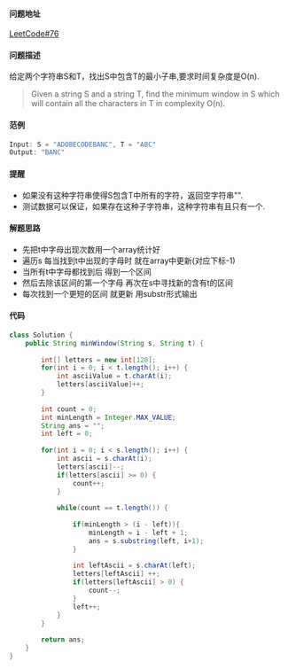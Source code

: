 #### 问题地址
[LeetCode#76](https://leetcode.com/problems/minimum-window-substring/)
#### 问题描述

给定两个字符串S和T，找出S中包含T的最小子串,要求时间复杂度是O(n).

> Given a string S and a string T, find the minimum window in S which will contain all the characters in T in complexity O(n).

#### 范例

```JavaScript
Input: S = "ADOBECODEBANC", T = "ABC"
Output: "BANC"
```

#### 提醒
- 如果没有这种字符串使得S包含T中所有的字符，返回空字符串"".
- 测试数据可以保证，如果存在这种子字符串，这种字符串有且只有一个.

#### 解题思路

- 先把t中字母出现次数用一个array统计好
- 遍历s 每当找到t中出现的字母时 就在array中更新(对应下标-1)
- 当所有t中字母都找到后 得到一个区间
- 然后去除该区间的第一个字母 再次在s中寻找新的含有t的区间
- 每次找到一个更短的区间 就更新 用substr形式输出

#### 代码
```Java
class Solution {
    public String minWindow(String s, String t) {
        
        int[] letters = new int[128];
        for(int i = 0; i < t.length(); i++) {
            int asciiValue = t.charAt(i);
            letters[asciiValue]++;
        }
        
        int count = 0;
        int minLength = Integer.MAX_VALUE;
        String ans = "";
        int left = 0;
        
        for(int i = 0; i < s.length(); i++) {
            int ascii = s.charAt(i);
            letters[ascii]--;
            if(letters[ascii] >= 0) {
                count++;
            }
            
            while(count == t.length()) {
                
                if(minLength > (i - left)){
                    minLength = i - left + 1;
                    ans = s.substring(left, i+1);
                }
                
                int leftAscii = s.charAt(left);
                letters[leftAscii] ++;
                if(letters[leftAscii] > 0) {
                    count--;
                }
                left++;
            }
        }
        
        return ans;
    }
}
```